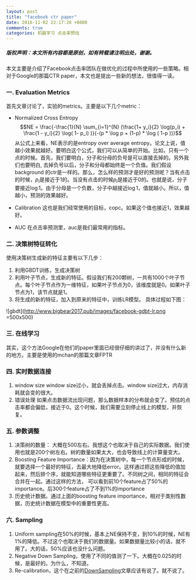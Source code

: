 ```yaml
---
layout: post
title: "facebook ctr paper"
date: 2016-11-02 22:17:26 +0800
comments: true
categories: 机器学习 点击率预估
---
```


##### 版权声明：本文所有内容都是原创，如有转载请注明出处，谢谢。
本文主要是介绍了Facebook点击率团队在做优化的过程中所使用的一些策略。相对于Google的那篇CTR paper，本文也是提出一些新的想法，很值得一读。

### 一. Evaluation Metrics 
首先文章讨论了，实验的metrics。主要是以下几个metric：

- Normalized Cross Entropy 
$$NE = \frac{-\frac{1}{N} \sum_{i=1}^{N} (\frac{1+ y_i}{2} \log(p_i) + \frac{1 - y_i}{2} \log( 1- p_i) )}{-(p * \log p + (1-p) * \log ( 1-p ))}$$
从公式上来看，NE表示的是entropy over average entropy。论文上说，值越小效果就越好。要明白这个公式，我们可以从简单的开始。比如，只有一个点的时候。首先，我们要明白，分子和分母的负号是可以直接去掉的。另外我们也要明白, 去掉负号以后，分子和分母都始终是一个负值。我们假设background 的ctr是一样的。那么，怎么样的预测才是好的预测呢？当有点击的时候，$p_i$是接近于1的。当没有点击的时候$p_i$是接近于0的。也就是说，分子要接近$\log 1$。由于分母是一个负数，分子中越接近$\log 1$，值就越小。所以，值越小，预测的效果越好。

- Calibration
  这也是我们经常使用的目标，copc。如果这个值也接近1，效果越好。

- AUC
  在点击率预测里，auc是我们最常用的指标。

### 二. 决策树特征转化
使用决策树生成新的特征主要有以下几步：

1. 利用GBDT训练，生成决策树
2. 利用叶子节点，生成新的特征。假设我们有200颗树，一共有1000个叶子节点。每个叶子节点作为一维特征，如果叶子节点为0，该维度就是0。如果叶子节点为1，该节点就是1。
3. 将生成的新的特征，加入到原来的特征中，训练LR模型。
具体过程如下图：

![gbdt](http://www.bigbear2017.pub/images/facebook-gdbt-lr.png =500x500)
### 三. 在线学习
其实，这个方法Google在他们的paper里面已经很仔细的讲过了，并没有什么新的地方。主要是使用的mchan的那篇文章FPTR

### 四. 实时数据连接
1. window size window size过小，就会丢掉点击。window size过大，内存消耗就会变的很大。
2. 错误处理 如果点击数据流出现问题，那么数据样本的分布就会变了。预估的点击率都会偏低，接近于0。这个时候，我们需要立刻停止线上的模型，并恢复。

### 五. 参数调整
1. 决策树的数量： 大概在500左右。我想这个也取决于自己的实际数据。我们使用也就是200个树左右。树的数量如果太大，也会导致线上的计算量变大。
2. Boosting Feature Importance：因为在决策树中，每一个节点形成的时候，就要选择一个最好的特征，去最大地降低error。这样通过把这些降低的值加起来，然后排个序，就能知道哪些特征更重要了。不同树之间，相同的特征会合并在一起。通过这样的方法， 可以看到前10个feature占了50%的importance。后300个feature占了不到1%的importance
3. 历史统计数据。通过上面的boosting feature importance，相对于类别性数据，历史统计数据在模型中的重要性更高。

### 六. Sampling
1. Uniform sampling在50%的时候，基本上NE保持不变，到10%的时候，NE有1%的降低。不过这个也取决于我们的数据量。如果数据量比较小的话，就不用了。大的话，50%应该也没什么问题。
2. Negative Down Sampling，使用了不同的值测了一下。大概在0.025的时候，是最好的。为什么，不知道。
3. Re-calibration，这个在之前的[DownSampling](http://www.bigbear2017.com/blog/2014/04/19/guan-yu-downsamplingde-jie-shi/)文章应该有说了。就不说了。

